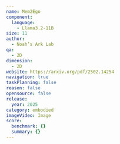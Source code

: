 ```yaml
---
name: Mem2Ego
component:
  language:
    - Llama3.2-11B
size: 11
author:
  - Noah’s Ark Lab
qa:
  - 2D
dimension:
  - 2D
website: https://arxiv.org/pdf/2502.14254
navigation: true
taskPlanning: false
reason: false
opensource: false
release:
  year: 2025
category: embodied
imageVideo: Image
score:
  benchmark: {}
  summary: {}
---
```

